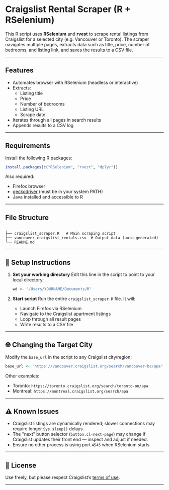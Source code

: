 # Craigslist Rental Scraper (R + RSelenium)

This R script uses **RSelenium** and **rvest** to scrape rental listings from Craigslist for a selected city (e.g. Vancouver or Toronto). The scraper navigates multiple pages, extracts data such as title, price, number of bedrooms, and listing link, and saves the results to a CSV file.

---

## Features

- Automates browser with RSelenium (headless or interactive)
- Extracts:
  - Listing title
  - Price
  - Number of bedrooms
  - Listing URL
  - Scrape date
- Iterates through all pages in search results
- Appends results to a CSV log

---

## Requirements

Install the following R packages:

```r
install.packages(c("RSelenium", "rvest", "dplyr"))
```

Also required:

- Firefox browser
- [geckodriver](https://github.com/mozilla/geckodriver/releases) (must be in your system PATH)
- Java installed and accessible to R

---

## File Structure

```
.
├── craigslist_scraper.R   # Main scraping script
├── vancouver_craigslist_rentals.csv  # Output data (auto-generated)
└── README.md
```

---

## 🔧 Setup Instructions

1. **Set your working directory**
   Edit this line in the script to point to your local directory:
   ```r
   wd <- "/Users/YOURNAME/Documents/R"
   ```

2. **Start script**
   Run the entire `craigslist_scraper.R` file. It will:
   - Launch Firefox via RSelenium
   - Navigate to the Craigslist apartment listings
   - Loop through all result pages
   - Write results to a CSV file

---

## 🌐 Changing the Target City

Modify the `base_url` in the script to any Craigslist city/region:
```r
base_url <- "https://vancouver.craigslist.org/search/vancouver-bc/apa"
```

Other examples:
- Toronto: `https://toronto.craigslist.org/search/toronto-on/apa`
- Montreal: `https://montreal.craigslist.org/search/apa`

---

## ⚠️ Known Issues

- Craigslist listings are dynamically rendered; slower connections may require longer `Sys.sleep()` delays.
- The "next" button selector (`button.cl-next-page`) may change if Craigslist updates their front end — inspect and adjust if needed.
- Ensure no other process is using port `4545` when RSelenium starts.

---

## 📄 License

Use freely, but please respect Craigslist’s [terms of use](https://www.craigslist.org/about/terms.of.use).

---



